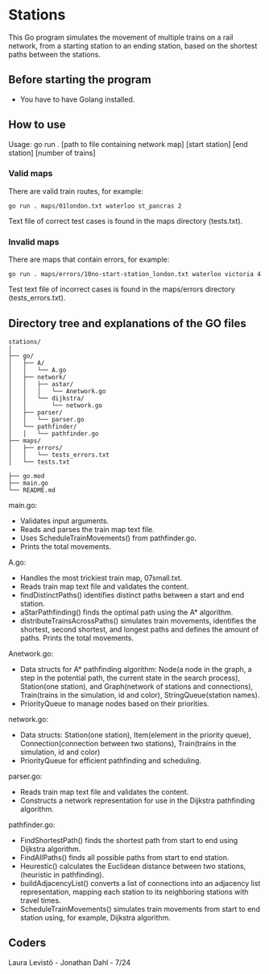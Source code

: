 # Stations

This Go program simulates the movement of multiple trains on a rail network, from a starting station to an ending station, based on the shortest paths between the stations.

## Before starting the program

- You have to have Golang installed.

## How to use

Usage: go run . [path to file containing network map] [start station] [end station] [number of trains]

### Valid maps

There are valid train routes, for example:

 ```
go run . maps/01london.txt waterloo st_pancras 2
 ```
Text file of correct test cases is found in the maps directory (tests.txt). 

### Invalid maps

There are maps that contain errors, for example:

```
go run . maps/errors/10no-start-station_london.txt waterloo victoria 4
```
Test text file of incorrect cases is found in the maps/errors directory (tests_errors.txt).

## Directory tree and explanations of the GO files

```
stations/
│
├── go/
│   ├── A/
│   │   └── A.go
│   ├── network/
│   │   ├── astar/
│   │   │   └── Anetwork.go
│   │   └── dijkstra/
│   │       └── network.go
│   ├── parser/
│   │   └── parser.go
│   └── pathfinder/
│   │   └── pathfinder.go
├── maps/
│   ├── errors/
│   │   └── tests_errors.txt  
│   └── tests.txt  
             
├── go.mod 
├── main.go
└── README.md
```               

main.go:
- Validates input arguments.
- Reads and parses the train map text file.
- Uses ScheduleTrainMovements() from pathfinder.go.
- Prints the total movements.

A.go:
- Handles the most trickiest train map, 07small.txt.
- Reads train map text file and validates the content.
- findDistinctPaths() identifies distinct paths between a start and end station.
- aStarPathfinding() finds the optimal path using the A* algorithm.
- distributeTrainsAcrossPaths() simulates train movements, identifies the shortest, second shortest, and longest paths and defines the amount of paths. Prints the total movements.

Anetwork.go:
- Data structs for A* pathfinding algorithm: Node(a node in the graph, a step in the potential path, the current state in the search process), Station(one station), and Graph(network  of stations and connections), Train(trains in the simulation, id and color), StringQueue(station names).
- PriorityQueue to manage nodes based on their priorities.

network.go:
- Data structs: Station(one station), Item(element in the priority queue), Connection(connection between two stations), Train(trains in the simulation, id and color)
- PriorityQueue for efficient pathfinding and scheduling.

parser.go:
- Reads train map text file and validates the content.
- Constructs a network representation for use in the Dijkstra pathfinding algorithm.

pathfinder.go:
- FindShortestPath() finds the shortest path from start to end using Dijkstra algorithm.
- FindAllPaths() finds all possible paths from start to end station.
- Heurestic() calculates the Euclidean distance between two stations, (heuristic in pathfinding).
- buildAdjacencyList() converts a list of connections into an adjacency list representation, mapping each station to its neighboring stations with travel times.
- ScheduleTrainMovements() simulates train movements from start to end station using, for example, Dijkstra algorithm.

## Coders

Laura Levistö - Jonathan Dahl - 7/24